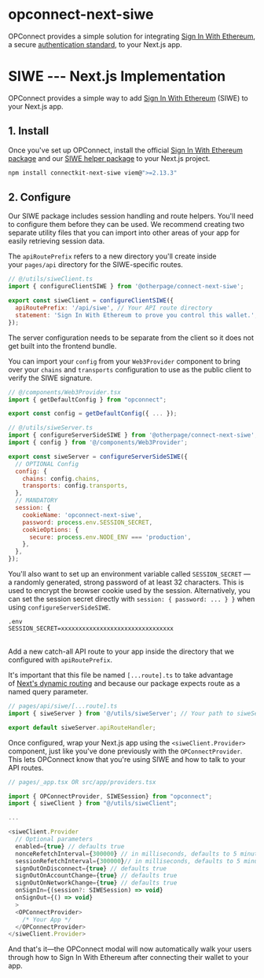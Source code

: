 # opconnect-next-siwe

OPConnect provides a simple solution for integrating [Sign In With Ethereum](https://login.xyz), a secure [authentication standard](https://docs.login.xyz/general-information/siwe-overview/eip-4361), to your Next.js app.

# SIWE --- Next.js Implementation

OPConnect provides a simple way to add [Sign In With Ethereum](https://login.xyz/) (SIWE) to your Next.js app.

## 1\. Install

Once you've set up OPConnect, install the official [Sign In With Ethereum package](https://www.npmjs.com/package/siwe) and our [SIWE helper package](https://www.npmjs.com/package/connectkit-next-siwe) to your Next.js project.

```bash
npm install connectkit-next-siwe viem@">=2.13.3"
```

## 2\. Configure

Our SIWE package includes session handling and route helpers. You'll need to configure them before they can be used. We recommend creating two separate utility files that you can import into other areas of your app for easily retrieving session data.

The `apiRoutePrefix` refers to a new directory you'll create inside your `pages/api` directory for the SIWE-specific routes.

```javascript
// @/utils/siweClient.ts
import { configureClientSIWE } from '@otherpage/connect-next-siwe';

export const siweClient = configureClientSIWE({
  apiRoutePrefix: '/api/siwe', // Your API route directory
  statement: 'Sign In With Ethereum to prove you control this wallet.', // optional
});
```

The server configuration needs to be separate from the client so it does not get built into the frontend bundle.

You can import your `config` from your `Web3Provider` component to bring over your `chains` and `transports` configuration to use as the public client to verify the SIWE signature.

```javascript
// @/components/Web3Provider.tsx
import { getDefaultConfig } from "opconnect";

export const config = getDefaultConfig({ ... });
```

```javascript
// @/utils/siweServer.ts
import { configureServerSideSIWE } from '@otherpage/connect-next-siwe';
import { config } from '@/components/Web3Provider';

export const siweServer = configureServerSideSIWE({
  // OPTIONAL Config
  config: {
    chains: config.chains,
    transports: config.transports,
  },
  // MANDATORY
  session: {
    cookieName: 'opconnect-next-siwe',
    password: process.env.SESSION_SECRET,
    cookieOptions: {
      secure: process.env.NODE_ENV === 'production',
    },
  },
});
```

You'll also want to set up an environment variable called `SESSION_SECRET` — a randomly generated, strong password of at least 32 characters. This is used to encrypt the browser cookie used by the session. Alternatively, you can set the session secret directly with `session: { password: ... } }` when using `configureServerSideSIWE`.

```
.env
SESSION_SECRET=xxxxxxxxxxxxxxxxxxxxxxxxxxxxxxxx
```

\
Add a new catch-all API route to your app inside the directory that we configured with `apiRoutePrefix`.

It's important that this file be named `[...route].ts` to take advantage of [Next's dynamic routing](https://nextjs.org/docs/routing/dynamic-routes) and because our package expects route as a named query parameter.

```javascript
// pages/api/siwe/[...route].ts
import { siweServer } from '@/utils/siweServer'; // Your path to siweServer.ts

export default siweServer.apiRouteHandler;
```

Once configured, wrap your Next.js app using the `<siweClient.Provider>` component, just like you've done previously with the `OPConnectProvider`. This lets OPConnect know that you're using SIWE and how to talk to your API routes.

```javascript
// pages/_app.tsx OR src/app/providers.tsx

import { OPConnectProvider, SIWESession} from "opconnect";
import { siweClient } from "@/utils/siweClient";

...

<siweClient.Provider
  // Optional parameters
  enabled={true} // defaults true
  nonceRefetchInterval={300000} // in milliseconds, defaults to 5 minutes
  sessionRefetchInterval={300000}// in milliseconds, defaults to 5 minutes
  signOutOnDisconnect={true} // defaults true
  signOutOnAccountChange={true} // defaults true
  signOutOnNetworkChange={true} // defaults true
  onSignIn={(session?: SIWESession) => void}
  onSignOut={() => void}
  >
  <OPConnectProvider>
    /* Your App */
  </OPConnectProvider>
</siweClient.Provider>
```

And that's it—the OPConnect modal will now automatically walk your users through how to Sign In With Ethereum after connecting their wallet to your app.
